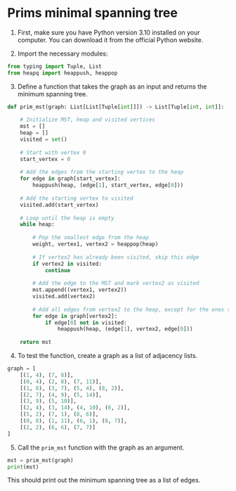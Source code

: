 
Prims minimal spanning tree
===========================
1. First, make sure you have Python version 3.10 installed on your computer. You can download it from the official Python website.

2. Import the necessary modules: 

```python
from typing import Tuple, List
from heapq import heappush, heappop
```

3. Define a function that takes the graph as an input and returns the minimum spanning tree.

```python
def prim_mst(graph: List[List[Tuple[int]]]) -> List[Tuple[int, int]]:
    
    # Initialize MST, heap and visited vertices
    mst = []
    heap = []
    visited = set()
    
    # Start with vertex 0
    start_vertex = 0
    
    # Add the edges from the starting vertex to the heap
    for edge in graph[start_vertex]:
        heappush(heap, (edge[1], start_vertex, edge[0]))
    
    # Add the starting vertex to visited
    visited.add(start_vertex)
    
    # Loop until the heap is empty
    while heap:
        
        # Pop the smallest edge from the heap
        weight, vertex1, vertex2 = heappop(heap)
        
        # If vertex2 has already been visited, skip this edge
        if vertex2 in visited:
            continue
        
        # Add the edge to the MST and mark vertex2 as visited
        mst.append((vertex1, vertex2))
        visited.add(vertex2)
        
        # Add all edges from vertex2 to the heap, except for the ones that connect back to already visited vertices
        for edge in graph[vertex2]:
            if edge[0] not in visited:
                heappush(heap, (edge[1], vertex2, edge[0]))
    
    return mst
```

4. To test the function, create a graph as a list of adjacency lists.

```python
graph = [
    [(1, 4), (7, 8)],
    [(0, 4), (2, 8), (7, 11)],
    [(1, 8), (3, 7), (5, 4), (8, 2)],
    [(2, 7), (4, 9), (5, 14)],
    [(3, 9), (5, 10)],
    [(2, 4), (3, 14), (4, 10), (6, 2)],
    [(5, 2), (7, 1), (8, 6)],
    [(0, 8), (1, 11), (6, 1), (8, 7)],
    [(2, 2), (6, 6), (7, 7)]
]
```

5. Call the `prim_mst` function with the graph as an argument.

```python
mst = prim_mst(graph)
print(mst)
```

This should print out the minimum spanning tree as a list of edges.